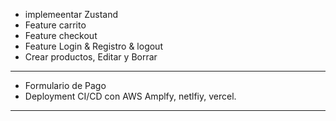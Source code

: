 
- implemeentar Zustand
- Feature carrito
- Feature checkout
- Feature Login & Registro & logout
- Crear productos, Editar y Borrar
----------------------------
- Formulario de Pago
- Deployment CI/CD con AWS Amplfy, netlfiy, vercel.
----------------------------------------------------------